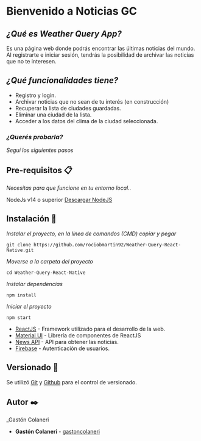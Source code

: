 # Bienvenido a Noticias GC

## _¿Qué es Weather Query App?_

Es una página web donde podrás encontrar las últimas noticias del mundo. Al registrarte e iniciar sesión, tendrás la posibilidad de archivar las noticias que no te interesen.

## _¿Qué funcionalidades tiene?_

- Registro y login.
- Archivar noticias que no sean de tu interés (en construcción)
- Recuperar la lista de ciudades guardadas.
- Eliminar una ciudad de la lista.
- Acceder a los datos del clima de la ciudad seleccionada.

### _¿Querés probarla?_

_Seguí los siguientes pasos_

## Pre-requisitos 📋

_Necesitas para que funcione en tu entorno local.._

NodeJs v14 o superior [Descargar NodeJS](https://nodejs.org/es/download/)

## Instalación 🔧

_Instalar el proyecto, en la linea de comandos (CMD) copiar y pegar_

```
git clone https://github.com/rociobmartin92/Weather-Query-React-Native.git
```

_Moverse a la carpeta del proyecto_

```
cd Weather-Query-React-Native
```

_Instalar dependencias_

```
npm install
```

_Iniciar el proyecto_

```
npm start

```

- [ReactJS](https://es.reactjs.org/) - Framework utilizado para el desarrollo de la web.
- [Material UI](https://mui.com/) - Librería de componentes de ReactJS
- [News API](https://newsapi.org/) - API para obtener las noticias.
- [Firebase](https://www.sqlite.org/index.html) - Autenticación de usuarios.

## Versionado 📌

Se utilizó [Git](https://git-scm.com/) y [Github](https://github.com) para el control de versionado.

## Autor ✒️

\_Gastón Colaneri

- **Gastón Colaneri** - [gastoncolaneri](https://github.com/gastoncolaneri)
